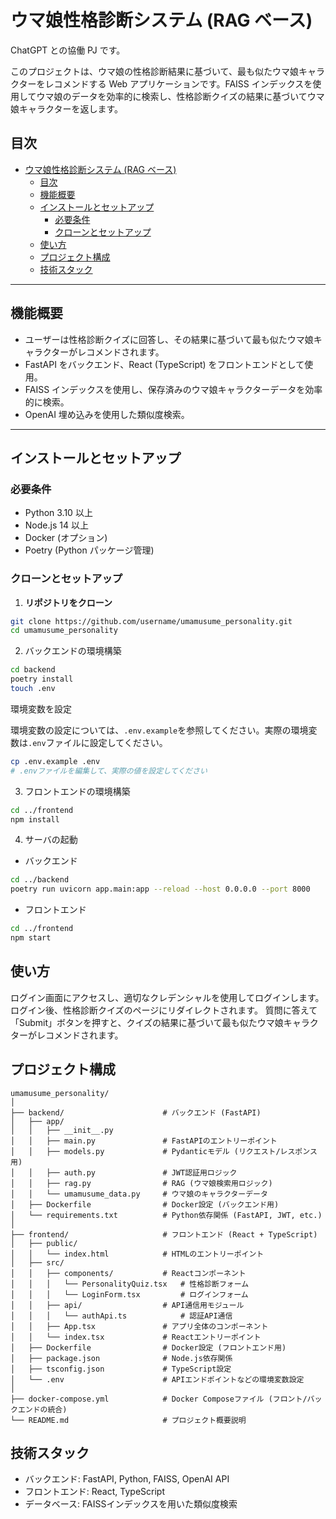 # ウマ娘性格診断システム (RAG ベース)

ChatGPT との協働 PJ です。

このプロジェクトは、ウマ娘の性格診断結果に基づいて、最も似たウマ娘キャラクターをレコメンドする Web アプリケーションです。FAISS インデックスを使用してウマ娘のデータを効率的に検索し、性格診断クイズの結果に基づいてウマ娘キャラクターを返します。

## 目次

- [ウマ娘性格診断システム (RAG ベース)](#ウマ娘性格診断システム-rag-ベース)
  - [目次](#目次)
  - [機能概要](#機能概要)
  - [インストールとセットアップ](#インストールとセットアップ)
    - [必要条件](#必要条件)
    - [クローンとセットアップ](#クローンとセットアップ)
  - [使い方](#使い方)
  - [プロジェクト構成](#プロジェクト構成)
  - [技術スタック](#技術スタック)

---

## 機能概要

- ユーザーは性格診断クイズに回答し、その結果に基づいて最も似たウマ娘キャラクターがレコメンドされます。
- FastAPI をバックエンド、React (TypeScript) をフロントエンドとして使用。
- FAISS インデックスを使用し、保存済みのウマ娘キャラクターデータを効率的に検索。
- OpenAI 埋め込みを使用した類似度検索。

---

## インストールとセットアップ

### 必要条件

- Python 3.10 以上
- Node.js 14 以上
- Docker (オプション)
- Poetry (Python パッケージ管理)

### クローンとセットアップ

1. **リポジトリをクローン**

```bash
git clone https://github.com/username/umamusume_personality.git
cd umamusume_personality
```

2. バックエンドの環境構築

```bash
cd backend
poetry install
touch .env
```

環境変数を設定

環境変数の設定については、`.env.example`を参照してください。実際の環境変数は`.env`ファイルに設定してください。

```bash
cp .env.example .env
# .envファイルを編集して、実際の値を設定してください
```

3. フロントエンドの環境構築

```bash
cd ../frontend
npm install
```

4. サーバの起動

- バックエンド

```bash
cd ../backend
poetry run uvicorn app.main:app --reload --host 0.0.0.0 --port 8000
```

- フロントエンド

```bash
cd ../frontend
npm start
```

## 使い方

ログイン画面にアクセスし、適切なクレデンシャルを使用してログインします。
ログイン後、性格診断クイズのページにリダイレクトされます。
質問に答えて「Submit」ボタンを押すと、クイズの結果に基づいて最も似たウマ娘キャラクターがレコメンドされます。

## プロジェクト構成

```plaintext
umamusume_personality/
│
├── backend/                      # バックエンド (FastAPI)
│   ├── app/
│   │   ├── __init__.py
│   │   ├── main.py               # FastAPIのエントリーポイント
│   │   ├── models.py             # Pydanticモデル (リクエスト/レスポンス用)
│   │   ├── auth.py               # JWT認証用ロジック
│   │   ├── rag.py                # RAG (ウマ娘検索用ロジック)
│   │   └── umamusume_data.py     # ウマ娘のキャラクターデータ
│   ├── Dockerfile                # Docker設定 (バックエンド用)
│   └── requirements.txt          # Python依存関係 (FastAPI, JWT, etc.)
│
├── frontend/                     # フロントエンド (React + TypeScript)
│   ├── public/
│   │   └── index.html            # HTMLのエントリーポイント
│   ├── src/
│   │   ├── components/           # Reactコンポーネント
│   │   │   └── PersonalityQuiz.tsx   # 性格診断フォーム
│   │   │   └── LoginForm.tsx         # ログインフォーム
│   │   ├── api/                  # API通信用モジュール
│   │   │   └── authApi.ts            # 認証API通信
│   │   ├── App.tsx               # アプリ全体のコンポーネント
│   │   └── index.tsx             # Reactエントリーポイント
│   ├── Dockerfile                # Docker設定 (フロントエンド用)
│   ├── package.json              # Node.js依存関係
│   ├── tsconfig.json             # TypeScript設定
│   └── .env                      # APIエンドポイントなどの環境変数設定
│
├── docker-compose.yml            # Docker Composeファイル (フロント/バックエンドの統合)
└── README.md                     # プロジェクト概要説明
```

## 技術スタック

- バックエンド: FastAPI, Python, FAISS, OpenAI API
- フロントエンド: React, TypeScript
- データベース: FAISSインデックスを用いた類似度検索
